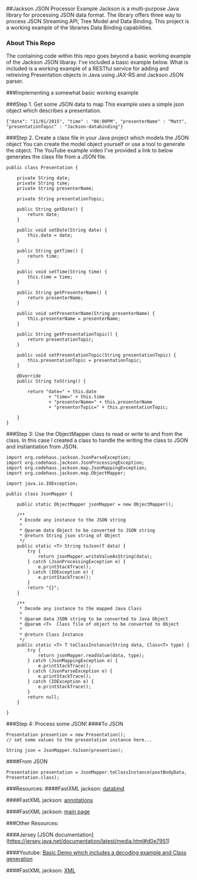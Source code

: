 ##Jackson JSON Processor Example
Jackson is a multi-purpose Java library for processing JSON data format. The library offers three way to process JSON
Streaming API, Tree Model and Data Binding. This project is a working example of the libraries Data Binding capabilities.

### About This Repo
The containing code within this repo goes beyond a basic working example of the Jackson JSON libaray. I've included a basic example below. 
What is included is a working example of a RESTful service for adding and retreiving Presentation objects in Java using JAX-RS and Jackson JSON parser.

###Implementing a somewhat basic working example

###Step 1. Get some JSON data to map
This example uses a simple json object which describes a presentation.
```
{"date": "11/01/2015", "time" : "06:00PM", "presenterName" : "Matt", "presentationTopic" : "Jackson-databinding"} 
```

###Step 2. Create a class file in your Java project which models the JSON object
You can create the model object yourself or use a tool to generate the object. The YouTube example video I've provided a link to below generates the class file from a JSON file.
```
public class Presentation {

    private String date;
    private String time;
    private String presenterName;

    private String presentationTopic;

    public String getDate() {
        return date;
    }

    public void setDate(String date) {
        this.date = date;
    }

    public String getTime() {
        return time;
    }

    public void setTime(String time) {
        this.time = time;
    }

    public String getPresenterName() {
        return presenterName;
    }

    public void setPresenterName(String presenterName) {
        this.presenterName = presenterName;
    }

    public String getPresentationTopic() {
        return presentationTopic;
    }

    public void setPresentationTopic(String presentationTopic) {
        this.presentationTopic = presentationTopic;
    }

    @Override
    public String toString() {

        return "date=" + this.date
                + "time=" + this.time
                + "presenterName=" + this.presenterName
                + "presentorTopic=" + this.presentationTopic;

    }
}

```

###Step 3: Use the ObjectMapper class to read or write to and from the class.
In this case I created a class to handle the writing the class to JSON and instiantiation from JSON.

```
import org.codehaus.jackson.JsonParseException;
import org.codehaus.jackson.JsonProcessingException;
import org.codehaus.jackson.map.JsonMappingException;
import org.codehaus.jackson.map.ObjectMapper;

import java.io.IOException;

public class JsonMapper {

    public static ObjectMapper jsonMapper = new ObjectMapper();

    /**
     * Encode any instance to the JSON string
     *
     * @param data Object to be converted to JSON string
     * @return String json string of Object
     */
    public static <T> String toJson(T data) {
        try {
            return jsonMapper.writeValueAsString(data);
        } catch (JsonProcessingException e) {
            e.printStackTrace();
        } catch (IOException e) {
            e.printStackTrace();
        }
        return "{}";
    }

    /**
     * Decode any instance to the mapped Java Class
     *
     * @param data JSON string to be converted to Java Object
     * @param <T>  Class file of object to be converted to Object
     *
     * @return Class Instance
     */
    public static <T> T toClassInstance(String data, Class<T> type) {
        try {
            return jsonMapper.readValue(data, type);
        } catch (JsonMappingException e) {
            e.printStackTrace();
        } catch (JsonParseException e) {
            e.printStackTrace();
        } catch (IOException e) {
            e.printStackTrace();
        }
        return null;
    }

}

```
###Step 4: Process some JSON!
####To JSON
```
Presentation presention = new Presentation();
// set some values to the presentation instance here...

String json = JsonMapper.toJson(presention);
```

####From JSON
```
Presentation presentation = JsonMapper.toClassInstance(postBodyData, Presentation.class);
```

###Resources:
####FastXML jackson: [databind](https://github.com/FasterXML/jackson-databind)

####FastXML jackson: [annotations](https://github.com/FasterXML/jackson-annotations)

####FastXML jackson: [main page](https://github.com/FasterXML/jackson)

###Other Resources:

####Jersey [JSON documentation] (https://jersey.java.net/documentation/latest/media.html#d0e7951)

####Youtube: [Basic Demo which includes a decoding example and Class generation](https://www.youtube.com/watch?v=PARyHhklbgc)

####FastXML jackson: [XML](https://github.com/FasterXML/jackson-dataformat-xml/wiki)
